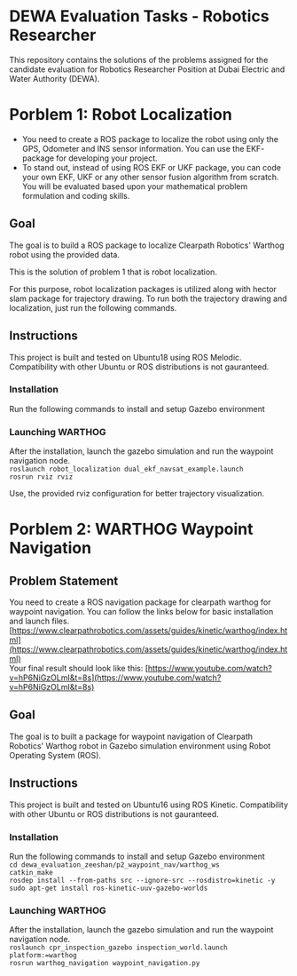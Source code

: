 # DEWA Evaluation Tasks - Robotics Researcher

This repository contains the solutions of the problems assigned for the candidate evaluation for Robotics Researcher Position at Dubai Electric and Water Authority (DEWA).

 # Porblem 1: Robot Localization
- You need to create a ROS package to localize the robot using only the GPS, Odometer
and INS sensor information. You can use the EKF- package for developing your project.   
- To stand out, instead of using ROS EKF or UKF package, you can code your own EKF,
UKF or any other sensor fusion algorithm from scratch. You will be evaluated based
upon your mathematical problem formulation and coding skills.

## Goal
The goal is to build a ROS package to localize Clearpath Robotics' Warthog robot using the provided data.

This is the solution of problem 1 that is robot localization.

For this purpose, robot localization packages is utilized along with hector slam package for trajectory drawing. To run both the trajectory drawing and localization, just run the following commands.


## Instructions
This project is built and tested on Ubuntu18 using ROS Melodic. Compatibility with other Ubuntu or ROS distributions is not gauranteed.

### Installation
Run the following commands to install and setup Gazebo environment  

### Launching WARTHOG
After the installation, launch the gazebo simulation and run the waypoint navigation node.  
`roslaunch robot_localization dual_ekf_navsat_example.launch`  
`rosrun rviz rviz`  

Use, the provided rviz configuration for better trajectory visualization.


# Porblem 2: WARTHOG Waypoint Navigation

## Problem Statement
You need to create a ROS navigation package for clearpath warthog for waypoint navigation. You can follow the links below for basic installation and launch files.  
[https://www.clearpathrobotics.com/assets/guides/kinetic/warthog/index.html](https://www.clearpathrobotics.com/assets/guides/kinetic/warthog/index.html)  
Your final result should look like this:  [https://www.youtube.com/watch?v=hP6NiGzOLmI&t=8s](https://www.youtube.com/watch?v=hP6NiGzOLmI&t=8s)

## Goal

The goal is to built a package for waypoint navigation of Clearpath Robotics' Warthog robot in Gazebo simulation environment using Robot Operating System (ROS).

## Instructions

This project is built and tested on Ubuntu16 using ROS Kinetic. Compatibility with other Ubuntu or ROS distributions is not gauranteed.

### Installation
Run the following commands to install and setup Gazebo environment  
`cd dewa_evaluation_zeeshan/p2_waypoint_nav/warthog_ws`  
`catkin_make`  
`rosdep install --from-paths src --ignore-src --rosdistro=kinetic -y `  
`sudo apt-get install ros-kinetic-uuv-gazebo-worlds`  


### Launching WARTHOG
After the installation, launch the gazebo simulation and run the waypoint navigation node.  
`roslaunch cpr_inspection_gazebo inspection_world.launch platform:=warthog `  
`rosrun warthog_navigation waypoint_navigation.py`  
